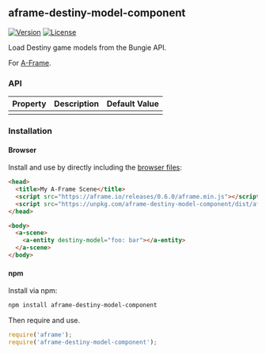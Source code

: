 ## aframe-destiny-model-component

[![Version](http://img.shields.io/npm/v/aframe-destiny-model-component.svg?style=flat-square)](https://npmjs.org/package/aframe-destiny-model-component)
[![License](http://img.shields.io/npm/l/aframe-destiny-model-component.svg?style=flat-square)](https://npmjs.org/package/aframe-destiny-model-component)

Load Destiny game models from the Bungie API.

For [A-Frame](https://aframe.io).

### API

| Property | Description | Default Value |
| -------- | ----------- | ------------- |
|          |             |               |

### Installation

#### Browser

Install and use by directly including the [browser files](dist):

```html
<head>
  <title>My A-Frame Scene</title>
  <script src="https://aframe.io/releases/0.6.0/aframe.min.js"></script>
  <script src="https://unpkg.com/aframe-destiny-model-component/dist/aframe-destiny-model-component.min.js"></script>
</head>

<body>
  <a-scene>
    <a-entity destiny-model="foo: bar"></a-entity>
  </a-scene>
</body>
```

#### npm

Install via npm:

```bash
npm install aframe-destiny-model-component
```

Then require and use.

```js
require('aframe');
require('aframe-destiny-model-component');
```
